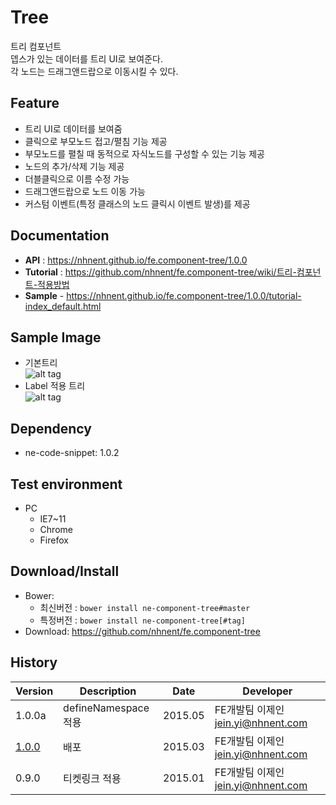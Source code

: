 Tree
===============
트리 컴포넌트<br>뎁스가 있는 데이터를 트리 UI로 보여준다.<br>각 노드는 드래그앤드랍으로 이동시킬 수 있다.

## Feature
* 트리 UI로 데이터를 보여줌
* 클릭으로 부모노드 접고/펼침 기능 제공
* 부모노드를 펼칠 때 동적으로 자식노드를 구성할 수 있는 기능 제공
* 노드의 추가/삭제 기능 제공
* 더블클릭으로 이름 수정 가능
* 드래그앤드랍으로 노드 이동 가능
* 커스텀 이벤트(특정 클래스의 노드 클릭시 이벤트 발생)를 제공

## Documentation
* **API** : https://nhnent.github.io/fe.component-tree/1.0.0
* **Tutorial** : https://github.com/nhnent/fe.component-tree/wiki/트리-컴포넌트-적용방법
* **Sample** - https://nhnent.github.io/fe.component-tree/1.0.0/tutorial-index_default.html


## Sample Image
* 기본트리<br>
![alt tag](https://nhnent.github.io/fe.component-tree/tree.png)<br>
* Label 적용 트리<br>
![alt tag](https://nhnent.github.io/fe.component-tree/tree_edit.png)

## Dependency
* ne-code-snippet: 1.0.2

## Test environment
* PC
	* IE7~11
	* Chrome
	* Firefox


## Download/Install
* Bower:
   * 최신버전 : `bower install ne-component-tree#master`
   * 특정버전 : `bower install ne-component-tree[#tag]`
* Download: https://github.com/nhnent/fe.component-tree

## History
| Version | Description | Date | Developer |
| ---- | ---- | ---- | ---- |
| 1.0.0a | defineNamespace 적용 | 2015.05 | FE개발팀 이제인 <jein.yi@nhnent.com> |
| <a href="https://github.nhnent.com/pages/fe/component-tree/1.0.0">1.0.0</a> | 배포 | 2015.03 | FE개발팀 이제인 <jein.yi@nhnent.com> |
| 0.9.0 | 티켓링크 적용 | 2015.01 | FE개발팀 이제인 <jein.yi@nhnent.com> |